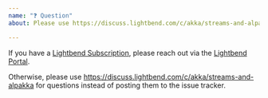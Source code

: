 ```yaml
---
name: "❓ Question"
about: Please use https://discuss.lightbend.com/c/akka/streams-and-alpakka for questions

---
```


If you have a [Lightbend Subscription](https://www.lightbend.com/lightbend-platform-subscription), please reach out via the [Lightbend Portal](https://portal.lightbend.com/).

Otherwise, please use https://discuss.lightbend.com/c/akka/streams-and-alpakka for questions instead of posting them to the issue tracker.
